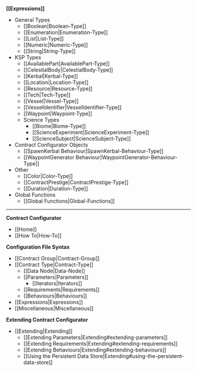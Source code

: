 **[[Expressions]]**
* General Types
    * [[Boolean|Boolean-Type]]
    * [[Enumeration|Enumeration-Type]]
    * [[List|List-Type]]
    * [[Numeric|Numeric-Type]]
    * [[String|String-Type]]
* KSP Types
    * [[AvailablePart|AvailablePart-Type]]
    * [[CelestialBody|CelestialBody-Type]]
    * [[Kerbal|Kerbal-Type]]
    * [[Location|Location-Type]]
    * [[Resource|Resource-Type]]
    * [[Tech|Tech-Type]]
    * [[Vessel|Vessel-Type]]
    * [[VesselIdentifier|VesselIdentifier-Type]]
    * [[Waypoint|Waypoint-Type]]
    * Science Types
        * [[Biome|Biome-Type]]
        * [[ScienceExperiment|ScienceExperiment-Type]]
        * [[ScienceSubject|ScienceSubject-Type]]
* Contract Configurator Objects
    * [[SpawnKerbal Behaviour|SpawnKerbal-Behaviour-Type]]
    * [[WaypointGenerator Behaviour|WaypointGenerator-Behaviour-Type]]
* Other
    * [[Color|Color-Type]]
    * [[ContractPrestige|ContractPrestige-Type]]
    * [[Duration|Duration-Type]]
* Global Functions
    * [[Global Functions|Global-Functions]]

---

**Contract Configurator**
* [[Home]]
* [[How To|How-To]]

**Configuration File Syntax**
* [[Contract Group|Contract-Group]]
* [[Contract Type|Contract-Type]]
  * [[Data Node|Data-Node]]
  * [[Parameters|Parameters]]
    * [[Iterators|Iterators]]
  * [[Requirements|Requirements]]
  * [[Behaviours|Behaviours]]
* [[Expressions|Expressions]]
* [[Miscellaneous|Miscellaneous]]

**Extending Contract Configurator**
* [[Extending|Extending]]
  * [[Extending Parameters|Extending#extending-parameters]]
  * [[Extending Requirements|Extending#extending-requirements]]
  * [[Extending Behaviours|Extending#extending-behaviours]]
  * [[Using the Persistent Data Store|Extending#using-the-persistent-data-store]]
